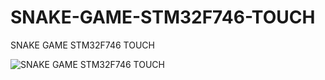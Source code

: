 # SNAKE-GAME-STM32F746-TOUCH
SNAKE GAME STM32F746 TOUCH

![SNAKE GAME STM32F746 TOUCH](https://github.com/offpic/SNAKE-GAME-STM32F746-TOUCH/assets/31142397/dcc338cb-5c2c-4938-860b-872337661783)
